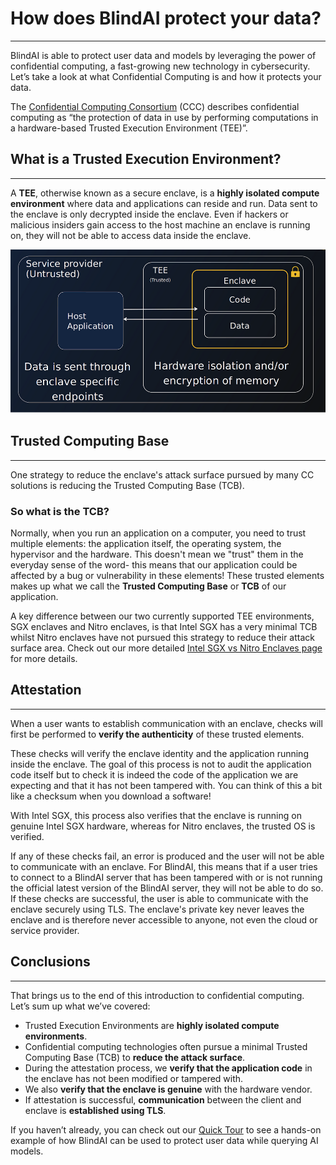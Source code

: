 # How does BlindAI protect your data?
_________________________________

BlindAI is able to protect user data and models by leveraging the power of confidential computing, a fast-growing new technology in cybersecurity. Let’s take a look at what Confidential Computing is and how it protects your data.

The [Confidential Computing Consortium](https://confidentialcomputing.io/) (CCC) describes confidential computing as “the protection of data in use by performing computations in a hardware-based Trusted Execution Environment (TEE)”.

## What is a Trusted Execution Environment?
____________________________________

A **TEE**, otherwise known as a secure enclave, is a **highly isolated compute environment** where data and applications can reside and run. Data sent to the enclave is only decrypted inside the enclave. Even if hackers or malicious insiders gain access to the host machine an enclave is running on, they will not be able to access data inside the enclave.

![Trusted Execution Environment](../../assets/TEE.png)

## Trusted Computing Base
______________________________________

One strategy to reduce the enclave's attack surface pursued by many CC solutions is reducing the Trusted Computing Base (TCB).

### So what is the TCB?

Normally, when you run an application on a computer, you need to trust multiple elements: the application itself, the operating system, the hypervisor and the hardware. This doesn't mean we "trust" them in the everyday sense of the word- this means that our application could be affected by a bug or vulnerability in these elements! These trusted elements makes up what we call the **Trusted Computing Base** or **TCB** of our application.

A key difference between our two currently supported TEE environments, SGX enclaves and Nitro enclaves, is that Intel SGX has a very minimal TCB whilst Nitro enclaves have not pursued this strategy to reduce their attack surface area. Check out our more detailed [Intel SGX vs Nitro Enclaves page](LINK) for more details.

## Attestation
___________________

When a user wants to establish communication with an enclave, checks will first be performed to **verify the authenticity** of these trusted elements.

These checks will verify the enclave identity and the application running inside the enclave. The goal of this process is not to audit the application code itself but to check it is indeed the code of the application we are expecting and that it has not been tampered with. You can think of this a bit like a checksum when you download a software!

With Intel SGX, this process also verifies that the enclave is running on genuine Intel SGX hardware, whereas for Nitro enclaves, the trusted OS is verified.

If any of these checks fail, an error is produced and the user will not be able to communicate with an enclave. For BlindAI, this means that if a user tries to connect to a BlindAI server that has been tampered with or is not running the official latest version of the BlindAI server, they will not be able to do so. If these checks are successful, the user is able to communicate with the enclave securely using TLS. The enclave's private key never leaves the enclave and is therefore never accessible to anyone, not even the cloud or service provider.

## Conclusions
___________________________________________

That brings us to the end of this introduction to confidential computing. Let’s sum up what we’ve covered:

- Trusted Execution Environments are **highly isolated compute environments**.
- Confidential computing technologies often pursue a minimal Trusted Computing Base (TCB) to **reduce the attack surface**.
- During the attestation process, we **verify that the application code** in the enclave has not been modified or tampered with.
- We also **verify that the enclave is genuine** with the hardware vendor.
- If attestation is successful, **communication** between the client and enclave is **established using TLS**.

If you haven’t already, you can check out our [Quick Tour](https://github.com/mithril-security/blindai/blob/main/docs/docs/getting-started/quick-tour.md) to see a hands-on example of how BlindAI can be used to protect user data while querying AI models.